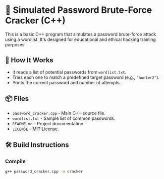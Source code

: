 # 🔐 Simulated Password Brute-Force Cracker (C++)

This is a basic C++ program that simulates a password brute-force attack using a wordlist. It's designed for educational and ethical hacking training purposes.

## 🚀 How It Works

- It reads a list of potential passwords from `wordlist.txt`.
- Tries each one to match a predefined target password (e.g., `"hunter2"`).
- Prints the correct password and number of attempts.

## 📦 Files

- `password_cracker.cpp` - Main C++ source file.
- `wordlist.txt` - Sample list of common passwords.
- `README.md` - Project documentation.
- `LICENSE` - MIT License.

## 🛠 Build Instructions

### Compile

```bash
g++ password_cracker.cpp -o cracker
